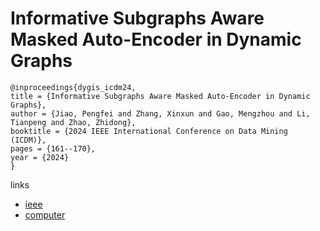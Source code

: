 # Informative Subgraphs Aware Masked Auto-Encoder in Dynamic Graphs

```
@inproceedings{dygis_icdm24,
title = {Informative Subgraphs Aware Masked Auto-Encoder in Dynamic Graphs},
author = {Jiao, Pengfei and Zhang, Xinxun and Gao, Mengzhou and Li, Tianpeng and Zhao, Zhidong},
booktitle = {2024 IEEE International Conference on Data Mining (ICDM)},
pages = {161--170},
year = {2024}
}
```

links
- [ieee](https://doi.org/10.1109/ICDM59182.2024.00023)
- [computer](https://doi.ieeecomputersociety.org/10.1109/ICDM59182.2024.00023)
